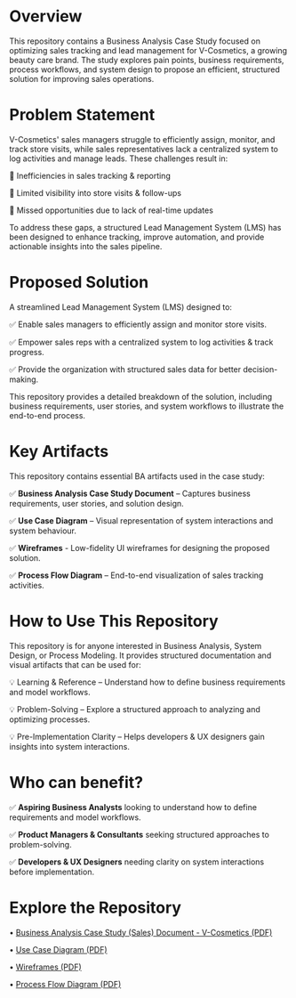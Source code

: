 # **Overview**
This repository contains a Business Analysis Case Study focused on optimizing sales tracking and lead management for V-Cosmetics, a growing beauty care brand. The study explores pain points, business requirements, process workflows, and system design to propose an efficient, structured solution for improving sales operations.

# **Problem Statement**
V-Cosmetics' sales managers struggle to efficiently assign, monitor, and track store visits, while sales representatives lack a centralized system to log activities and manage leads. These challenges result in:

🚩 Inefficiencies in sales tracking & reporting

🚩 Limited visibility into store visits & follow-ups

🚩 Missed opportunities due to lack of real-time updates

To address these gaps, a structured Lead Management System (LMS) has been designed to enhance tracking, improve automation, and provide actionable insights into the sales pipeline.

# **Proposed Solution**
A streamlined Lead Management System (LMS) designed to:

✅ Enable sales managers to efficiently assign and monitor store visits.

✅ Empower sales reps with a centralized system to log activities & track progress.

✅ Provide the organization with structured sales data for better decision-making.

This repository provides a detailed breakdown of the solution, including business requirements, user stories, and system workflows to illustrate the end-to-end process.

# **Key Artifacts**
This repository contains essential BA artifacts used in the case study:

✅ **Business Analysis Case Study Document** – Captures business requirements, user stories, and solution design.

✅ **Use Case Diagram** – Visual representation of system interactions and system behaviour.

✅ **Wireframes** - Low-fidelity UI wireframes for designing the proposed solution.

✅ **Process Flow Diagram** – End-to-end visualization of sales tracking activities.

# **How to Use This Repository**
This repository is for anyone interested in Business Analysis, System Design, or Process Modeling. It provides structured documentation and visual artifacts that can be used for:

💡 Learning & Reference – Understand how to define business requirements and model workflows.

💡 Problem-Solving – Explore a structured approach to analyzing and optimizing processes.

💡 Pre-Implementation Clarity – Helps developers & UX designers gain insights into system interactions.

# **Who can benefit?**

✅ **Aspiring Business Analysts** looking to understand how to define requirements and model workflows.

✅ **Product Managers & Consultants** seeking structured approaches to problem-solving.

✅ **Developers & UX Designers** needing clarity on system interactions before implementation.

# **Explore the Repository**
• [Business Analysis Case Study (Sales) Document - V-Cosmetics (PDF)](https://github.com/nitinskunigal/Business-Analysis-Case-Study-for-V-Cosmetics/blob/main/BA%20Case%20Study%20(Sales)%20Document%20-%20V-Cosmetics.pdf)

• [Use Case Diagram (PDF)](https://github.com/nitinskunigal/Business-Analysis-Case-Study-for-V-Cosmetics/blob/main/Use%20Case%20Diagram_LMS.pdf)

• [Wireframes (PDF)](https://github.com/nitinskunigal/Business-Analysis-Case-Study-on-Sales-Tracking/blob/main/Wireframes%20-%20LMS.pdf)

• [Process Flow Diagram (PDF)](https://github.com/nitinskunigal/Business-Analysis-Case-Study-for-V-Cosmetics/blob/main/Process%20Flow%20Diagram_LMS.pdf)

